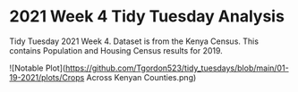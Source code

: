 # 2021 Week 4 Tidy Tuesday Analysis

Tidy Tuesday 2021 Week 4. Dataset is from the Kenya Census. This contains Population and Housing Census results for 2019.

![Notable Plot](https://github.com/Tgordon523/tidy_tuesdays/blob/main/01-19-2021/plots/Crops Across Kenyan Counties.png)